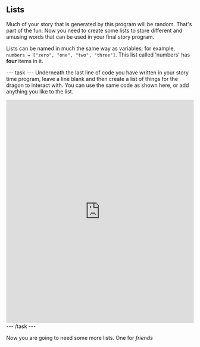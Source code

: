 ## Lists

Much of your story that is generated by this program will be random. That's part of the fun. Now you need to create some lists to store different and amusing words that can be used in your final story program. 

Lists can be named in much the same way as variables; for example, `numbers = ["zero", "one", "two", "three"]`. This list called 'numbers' has **four** items in it. 

--- task ---
Underneath the last line of code you have written in your story time program, leave a line blank and then create a list of things for the dragon to interact with. You can use the same code as shown here, or add anything you like to the list.

<iframe src="https://trinket.io/embed/python/234f6ed347" width="100%" height="600" frameborder="0" marginwidth="0" marginheight="0" allowfullscreen></iframe>
--- /task ---

Now you are going to need some more lists. One for *friends*

	
		
